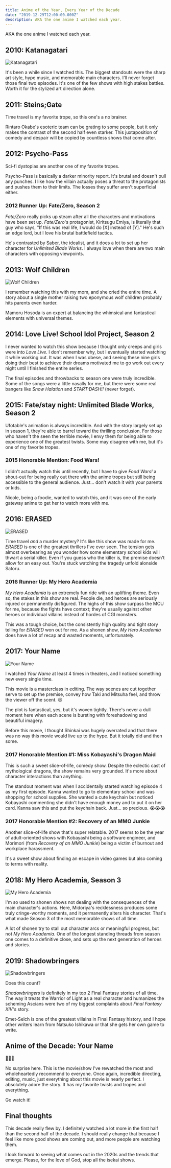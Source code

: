 ```yaml
---
title: Anime of the Year, Every Year of the Decade
date: "2019-12-29T12:00:00.000Z"
description: AKA the one anime I watched each year.
---
```


AKA the one anime I watched each year.

## 2010: Katanagatari

![Katanagatari](./katanagatari.jpg)

It's been a while since I watched this. The biggest standouts were the sharp art style, hype music, and memorable main characters. I'll never forget those final two episodes. It's one of the few shows with high stakes battles. Worth it for the stylized art direction alone.

## 2011: Steins;Gate

Time travel is my favorite trope, so this one's a no brainer.

Rintaro Okabe's esoteric team can be grating to some people, but it only makes the contrast of the second half even starker. This juxtaposition of comedy and despair will be copied by countless shows that come after.


## 2012: Psycho-Pass

Sci-fi dystopias are another one of my favorite tropes.

Psycho-Pass is basically a darker minority report. It's brutal and doesn't pull any punches. I like how the villain actually poses a threat to the protagonists and pushes them to their limits. The losses they suffer aren't superficial either.

### 2012 Runner Up: Fate/Zero, Season 2

_Fate/Zero_ really picks up steam after all the characters and motivations have been set up. _Fate/Zero_'s protagonist, Kiritsugu Emiya, is literally that guy who says, "If this was real life, I would do [X] instead of [Y]." He's such an edge lord, but I love his brutal battlefield tactics.

He's contrasted by Saber, the idealist, and it does a lot to set up her character for _Unlimited Blade Works_. I always love when there are two main characters with opposing viewpoints.

## 2013: Wolf Children

![Wolf Children](./wolf-children.jpg)

I remember watching this with my mom, and she cried the entire time. A story about a single mother raising two eponymous wolf children probably hits parents even harder.

Mamoru Hosoda is an expert at balancing the whimsical and fantastical elements with universal themes.

## 2014: Love Live! School Idol Project, Season 2

I never wanted to watch this show because I thought only creeps and girls were into _Love Live_. I don't remember why, but I eventually started watching it while working out. It was when I was obese, and seeing these nine girls doing their best to achieve their dreams motivated me to go work out every night until I finished the entire series.

The final episodes and throwbacks to season one were truly incredible. Some of the songs were a little nasally for me, but there were some real bangers like _Snow Halation_ and _START:DASH!!_ (never forget). 

## 2015: Fate/stay night: Unlimited Blade Works, Season 2

Ufotable's animation is always incredible. And with the story largely set up in season 1, they're able to barrel toward the thrilling conclusion. For those who haven't the seen the terrible movie, I envy them for being able to experience one of the greatest twists. Some may disagree with me, but it's one of my favorite tropes.

### 2015 Honorable Mention: Food Wars!

I didn't actually watch this until recently, but I have to give _Food Wars!_ a shout-out for being really out there with the anime tropes but still being accessible to the general audience. Just... don't watch it with your parents or kids.

Nicole, being a foodie, wanted to watch this, and it was one of the early gateway anime to get her to watch more with me.

## 2016: ERASED

![ERASED](./erased.jpg)

Time travel _and_ a murder mystery? It's like this show was made for me. _ERASED_ is one of the greatest thrillers I've ever seen. The tension gets almost overbearing as you wonder how some elementary school kids will thwart a serial killer. Even if you guess who the killer is, the premise doesn't allow for an easy out. You're stuck watching the tragedy unfold alonside Satoru.

### 2016 Runner Up: My Hero Academia

_My Hero Academia_ is an extremely fun ride with an uplifting theme. Even so, the stakes in this show are real. People die, and heroes are seriously injured or permanently disfigured. The highs of this show surpass the MCU for me, because the fights have context; they're usually against other heroes or individual villains instead of hordes of CGI monsters.

This was a tough choice, but the consistently high quality and tight story telling for _ERASED_ won out for me. As a shonen show, _My Hero Academia_ does have a lot of recap and wasted moments, unfortunately.

## 2017: Your Name

![Your Name](./your-name.jpg)

I watched _Your Name_ at least 4 times in theaters, and I noticed something new every single time.

This movie is a masterclass in editing. The way scenes are cut together serve to set up the premise, convey how Taki and Mitsuha feel, and throw the viewer off the scent. 😉

The plot is fantastical, yes, but it's woven tightly. There's never a dull moment here when each scene is bursting with foreshadowing and beautiful imagery. 

Before this movie, I thought Shinkai was hugely overrated and that there was no way this movie would live up to the hype. But it totally did and then some.

### 2017 Honorable Mention #1: Miss Kobayashi's Dragon Maid

This is such a sweet slice-of-life, comedy show. Despite the eclectic cast of mythological dragons, the show remains very grounded. It's more about character interactions than anything.

The standout moment was when I accidentally started watching episode 4 as my first episode. Kanna wanted to go to elementary school and was shopping for school supplies. She wanted a cute keychain but noticed Kobayashi commenting she didn't have enough money and to put it on her card. Kanna saw this and put the keychain back. Just... so precious. 😭😭😭

### 2017 Honorable Mention #2: Recovery of an MMO Junkie

Another slice-of-life show that's super relatable. 2017 seems to be the year of adult-oriented shows with Kobayashi being a software engineer, and Morimori (from _Recovery of an MMO Junkie_) being a victim of burnout and workplace harassment.

It's a sweet show about finding an escape in video games but also coming to terms with reality.

## 2018: My Hero Academia, Season 3

![My Hero Academia](./my-hero-academia.jpg)

I'm so used to shonen shows not dealing with the consequences of the main character's actions. Here, Midoriya's recklessness produces some truly cringe-worthy moments, and it permanently alters his character. That's what made Season 3 of the most memorable shows of all time.

A lot of shonen try to stall out character arcs or meaningful progress, but not _My Hero Academia_. One of the longest standing threads from season one comes to a definitive close, and sets up the next generation of heroes and stories.

## 2019: Shadowbringers 

![Shadowbringers](./shadowbringers2.jpg)

Does this count?

_Shadowbringers_ is definitely in my top 2 Final Fantasy stories of all time. The way it treats the Warrior of Light as a real character and humanizes the scheming Ascians were two of my biggest complaints about _Final Fantasy XIV_'s story.

Emet-Selch is one of the greatest villains in Final Fantasy history, and I hope other writers learn from Natsuko Ishikawa or that she gets her own game to write.

## Anime of the Decade: Your Name

🎉🎉🎉

No surprise here. This is the movie/show I've rewatched the most and wholeheartedly recommend to everyone. Once again, incredible directing, editing, music, just everything about this movie is nearly perfect. I absolutely adore the story. It has my favorite twists and tropes and everything.

Go watch it!

## Final thoughts

This decade really flew by. I definitely watched a lot more in the first half than the second half of the decade. I should really change that because I feel like more good shows are coming out, and more people are watching them.

I look forward to seeing what comes out in the 2020s and the trends that emerge. Please, for the love of God, stop all the isekai shows.
